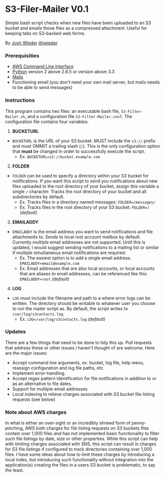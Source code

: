 # S3-Filer-Mailer V0.1
Simple bash script checks when new files have been uploaded to an S3 bucket and emails those files as a compressed attachment. Useful for keeping tabs on S3-backed web forms.

By [Josh Wieder](http://joshwieder.net)
[@jwieder](https://github.com/jwieder)

### Prerequisities
* [AWS Command Line Interface](https://docs.aws.amazon.com/cli/latest/userguide/installing.html)
* [Python](https://www.python.org/downloads/) version 2 above 2.6.5 or version above 3.3
* [Mailx](http://linux.die.net/man/1/mailx)
* Functioning email (you don't need your own mail server, but mailx needs to be able to send messages)

### Instructions
This program contains two files: an executable bash file, `S3-Filter-Mailer.sh`, and a configuration file `S3-Filter-Mailer.conf`. The configuration file contains four variables:

1. **BUCKETURL**
  * `BUCKETURL` is the URL of your S3 bucket. MUST include the `s3://` prefix and must OMMIT a trailing slash (`/`). This is the only configuration option that **must** be changed in order to successfully execute the script.
    * Ex. `BUCKETURL=s3://bucket.example.com`
2. **FOLDER**
  * `FOLDER` can be used to specify a directory within your S3 bucket for notifications. If you want this script to send you notifications about new files uploaded to the root directory of your bucket, assign this variable a single `/` character. Tracks the root directory of your bucket and all subdirectories by default.
    * Ex. Tracks files in a directory named messages: `FOLDER=/messages/`
	* Ex. Tracks files in the root directory of your S3 bucket: `FOLDER=/` *(default)*
3. **EMAILADDY**
  * `EMAILADDY` is the email address you want to send notifications and file attachments to. Sends to local root account mailbox by default. Currently multiple email addresses are not supported. Until this is updated, I would suggest sending notifications to a mailing list or similar if multiple simultaneous email notifications are required.
    * Ex. The easiest option is to add a single email address: `EMAILADDY=email@example.com`
	* Ex. Email addresses that are also local accounts, or local accounts that are aliases to email addresses, can be referenced like this: `EMAILADDY=root` *(default)*
4. **LOG**
  * `LOG` must include the filename and path to a where error logs can be written.  The directory should be writable to whatever user you choose to run the mailer script as. By default, the script writes to `/var/log/s3contacts.log`.
    * Ex. `LOG=/var/log/s3contacts.log` *(default)*

### Updates
There are a few things that need to be done to tidy this up. Pull requests that address these or other issues I haven't thought of are welcome. Here are the major issues:

* Accept command line arguments, ex. bucket, log file, help menu, reassign configuration and log file paths, etc.
* Implement error-handling.
* Accept regex pattern identification for file notifications in addition to or as an alternative to file dates.
* Support for multiple email addresses.
* Local indexing to relieve charges associated with S3 bucket file listing requests (see below)

### Note about AWS charges
In what is either an over-sight or an incredibly shrewd form of penny-pinching, AWS both charges for file listing requests on S3 buckets thta contain over 1,000 files *and* has not implemented basic functionality to filter such file listings by date, size or other properties. While this script can help with limiting charges associated with SNS, this script can result in charges for S3 file listings if configured to track directories containing over 1,000 files. I have some ideas about how to limit these charges by introducing a local index, but introducing such functionality without integration into the application(s) creating the files in a users S3 bucket is problematic, to say the least.
